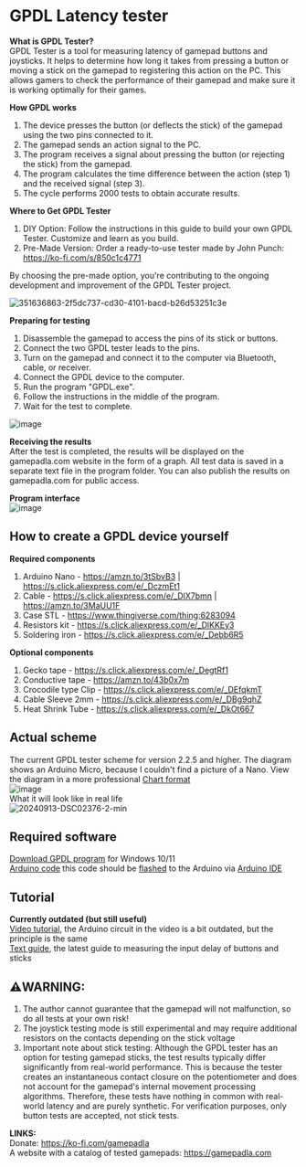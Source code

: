 # GPDL Latency tester
**What is GPDL Tester?**  
GPDL Tester is a tool for measuring latency of gamepad buttons and joysticks. It helps to determine how long it takes from pressing a button or moving a stick on the gamepad to registering this action on the PC. This allows gamers to check the performance of their gamepad and make sure it is working optimally for their games.  

**How GPDL works**  
1. The device presses the button (or deflects the stick) of the gamepad using the two pins connected to it.
3. The gamepad sends an action signal to the PC.
4. The program receives a signal about pressing the button (or rejecting the stick) from the gamepad.
5. The program calculates the time difference between the action (step 1) and the received signal (step 3).
6. The cycle performs 2000 tests to obtain accurate results.

**Where to Get GPDL Tester**  
1. DIY Option: Follow the instructions in this guide to build your own GPDL Tester. Customize and learn as you build.
2. Pre-Made Version: Order a ready-to-use tester made by John Punch: https://ko-fi.com/s/850c1c4771

By choosing the pre-made option, you're contributing to the ongoing development and improvement of the GPDL Tester project.

![351636863-2f5dc737-cd30-4101-bacd-b26d53251c3e](https://github.com/user-attachments/assets/1d7a61b5-b914-4855-a8c6-e9555b279632)


**Preparing for testing**  
1. Disassemble the gamepad to access the pins of its stіck or buttons.
2. Connect the two GPDL tester leads to the pins.
3. Turn on the gamepad and connect it to the computer via Bluetooth, cable, or receiver.
4. Connect the GPDL device to the computer.
5. Run the program "GPDL.exe".
6. Follow the instructions in the middle of the program.
7. Wait for the test to complete.

![image](https://github.com/cakama3a/GPDL/assets/15096106/7b21cc91-586f-4afc-82be-c4194e565790)  

**Receiving the results**  
After the test is completed, the results will be displayed on the gamepadla.com website in the form of a graph. All test data is saved in a separate text file in the program folder. You can also publish the results on gamepadla.com for public access.  

**Program interface**  
![image](https://github.com/cakama3a/GPDL/assets/15096106/f36c402c-d134-44ec-a0d6-25c60e4cc688)

## How to create a GPDL device yourself
**Required components**
1. Arduino Nano - https://amzn.to/3tSbvB3 | https://s.click.aliexpress.com/e/_DczmEt1
2. Cable - https://s.click.aliexpress.com/e/_DlX7bmn | https://amzn.to/3MaUU1F
3. Case STL - https://www.thingiverse.com/thing:6283094
4. Resistors kit - https://s.click.aliexpress.com/e/_DlKKEy3
5. Soldering iron - https://s.click.aliexpress.com/e/_Debb6R5
   
**Optional components**  
1. Gecko tape - https://s.click.aliexpress.com/e/_DegtRf1
2. Conductive tape - https://amzn.to/43b0x7m
3. Crocodile type Clip - https://s.click.aliexpress.com/e/_DEfqkmT
4. Cable Sleeve 2mm - https://s.click.aliexpress.com/e/_DBg9qhZ
5. Heat Shrink Tube - https://s.click.aliexpress.com/e/_DkOt667

## Actual scheme
The current GPDL tester scheme for version 2.2.5 and higher. The diagram shows an Arduino Micro, because I couldn't find a picture of a Nano. View the diagram in a more professional [Chart format](https://wokwi.com/projects/404185236840396801)  
![image](https://github.com/user-attachments/assets/a04ac64a-1dc5-4e2e-bec9-8d100f0c104b)  
What it will look like in real life  
![20240913-DSC02376-2-min](https://github.com/user-attachments/assets/e2e684c4-c70a-4593-8277-a309fddfc6f2)  


## Required software
[Download GPDL program](https://github.com/cakama3a/GPDL/tree/StickTest/dist) for Windows 10/11  
[Arduino code](https://github.com/cakama3a/GPDL/blob/StickTest/Arduino.ino) this code should be [flashed](https://gamepadla.com/updating-gpdl-firmware.pdl) to the Arduino via [Arduino IDE](https://www.arduino.cc/en/software/)  

## Tutorial
**Currently outdated (but still useful)**  
[Video tutorial](https://www.youtube.com/watch?v=epm2li1hrK8), the Arduino circuit in the video is a bit outdated, but the principle is the same  
[Text guide](https://gamepadla.com/a-guide-to-using-a-gpdl-tester-to-measure-gamepad-latency.pdl), the latest guide to measuring the input delay of buttons and sticks  



## ⚠️WARNING:
1. The author cannot guarantee that the gamepad will not malfunction, so do all tests at your own risk!  
2. The joystick testing mode is still experimental and may require additional resistors on the contacts depending on the stick voltage
3. Important note about stick testing: Although the GPDL tester has an option for testing gamepad sticks, the test results typically differ significantly from real-world performance. This is because the tester creates an instantaneous contact closure on the potentiometer and does not account for the gamepad's internal movement processing algorithms. Therefore, these tests have nothing in common with real-world latency and are purely synthetic. For verification purposes, only button tests are accepted, not stick tests.

**LINKS:**  
Donate: https://ko-fi.com/gamepadla  
A website with a catalog of tested gamepads: https://gamepadla.com  
